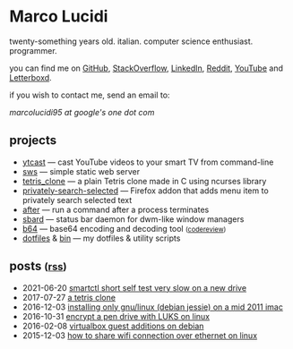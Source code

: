 Marco Lucidi
============

twenty-something years old. italian. computer science enthusiast. programmer.

you can find me on [GitHub][1], [StackOverflow][2], [LinkedIn][3], [Reddit][4],
[YouTube][5] and [Letterboxd][6].

if you wish to contact me, send an email to:

*marcolucidi95 at google's one dot com*

[1]: https://github.com/MarcoLucidi01
[2]: https://stackoverflow.com/users/13527856
[3]: https://linkedin.com/in/marcolucidi01
[4]: https://www.reddit.com/user/ml01
[5]: https://www.youtube.com/channel/UCshwKTbEEolwmZkwpgI2EOA
[6]: https://letterboxd.com/marcolucidi

projects
--------

- [ytcast][10] — cast YouTube videos to your smart TV from command-line
- [sws][11] — simple static web server
- [tetris_clone][12] — a plain Tetris clone made in C using ncurses library
- [privately-search-selected][13] — Firefox addon that adds menu item to privately search selected text
- [after][14] — run a command after a process terminates
- [sbard][15] — status bar daemon for dwm-like window managers
- [b64][16] — base64 encoding and decoding tool <small>([codereview][17])</small>
- [dotfiles][18] & [bin][19] — my dotfiles & utility scripts

[10]: https://github.com/MarcoLucidi01/ytcast
[11]: https://github.com/MarcoLucidi01/sws
[12]: https://github.com/MarcoLucidi01/tetris_clone
[13]: https://github.com/MarcoLucidi01/privately-search-selected
[14]: https://github.com/MarcoLucidi01/after
[15]: https://github.com/MarcoLucidi01/sbard
[16]: https://github.com/MarcoLucidi01/b64
[17]: https://codereview.stackexchange.com/questions/232103/base64-encoding-and-decoding-tool
[18]: https://github.com/MarcoLucidi01/dotfiles
[19]: https://github.com/MarcoLucidi01/bin

posts <small>([rss](rss.xml))</small>
-------------------------------------

- 2021-06-20 [smartctl short self test very slow on a new drive](posts/smartctl-short-self-test-very-slow-on-a-new-drive.md)
- 2017-07-27 [a tetris clone](posts/a-tetris-clone.md)
- 2016-12-03 [installing only gnu/linux (debian jessie) on a mid 2011 imac](posts/installing-only-gnu-linux-debian-jessie-on-a-mid-2011-imac.md)
- 2016-10-31 [encrypt a pen drive with LUKS on linux](posts/encrypt-a-pen-drive-with-LUKS-on-linux.md)
- 2016-02-08 [virtualbox guest additions on debian](posts/virtualbox-guest-additions-on-debian.md)
- 2015-12-03 [how to share wifi connection over ethernet on linux](posts/how-to-share-wifi-connection-over-ethernet-on-linux.md)
